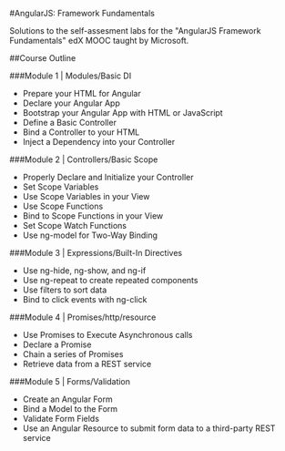 #AngularJS: Framework Fundamentals

Solutions to the self-assesment labs for the "AngularJS Framework Fundamentals" edX MOOC taught by Microsoft.

##Course Outline

###Module 1 | Modules/Basic DI

- Prepare your HTML for Angular
- Declare your Angular App
- Bootstrap your Angular App with HTML or JavaScript
- Define a Basic Controller
- Bind a Controller to your HTML
- Inject a Dependency into your Controller

###Module 2 | Controllers/Basic Scope

- Properly Declare and Initialize your Controller
- Set Scope Variables
- Use Scope Variables in your View
- Use Scope Functions
- Bind to Scope Functions in your View
- Set Scope Watch Functions
- Use ng-model for Two-Way Binding

###Module 3 | Expressions/Built-In Directives

- Use ng-hide, ng-show, and ng-if
- Use ng-repeat to create repeated components
- Use filters to sort data
- Bind to click events with ng-click

###Module 4 | Promises/http/resource

- Use Promises to Execute Asynchronous calls
- Declare a Promise
- Chain a series of Promises
- Retrieve data from a REST service

###Module 5 | Forms/Validation

- Create an Angular Form
- Bind a Model to the Form
- Validate Form Fields
- Use an Angular Resource to submit form data to a third-party REST service
